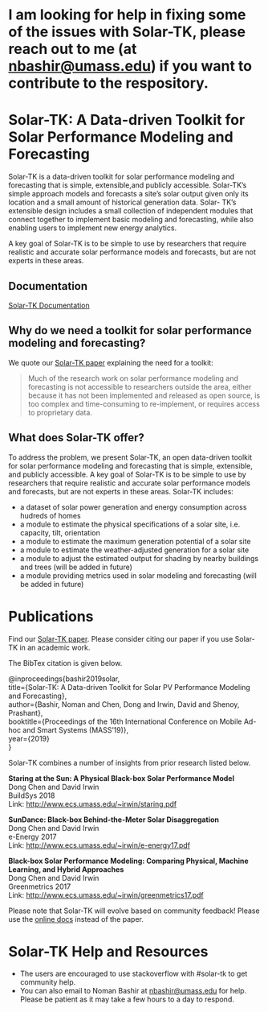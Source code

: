 # I am looking for help in fixing some of the issues with Solar-TK, please reach out to me (at nbashir@umass.edu) if you want to contribute to the respository. 

# Solar-TK: A Data-driven Toolkit for Solar Performance Modeling and Forecasting

Solar-TK is a data-driven toolkit for solar performance modeling and forecasting that is simple, extensible,and publicly accessible. Solar-TK’s simple approach models and forecasts a site’s solar output given only its location and a small amount of historical generation data. Solar- TK’s extensible design includes a small collection of independent modules that connect together to implement basic modeling and forecasting, while also enabling users to implement new energy analytics. 

A key goal of Solar-TK is to be simple to use by researchers that require realistic and accurate solar performance models and forecasts, but are not experts in these areas. 

## Documentation

[Solar-TK Documentation](https://github.com/sustainablecomputinglab/solar-tk/blob/master/docs/manual/)

## Why do we need a toolkit for solar performance modeling and forecasting?

We quote our [Solar-TK paper](http://www.ecs.umass.edu/~irwin/solartk.pdf)
explaining the need for a toolkit:

  > Much of the research work on solar performance modeling and forecasting
  > is not accessible to researchers outside the area, either because it has not 
  > been implemented and released as open source, is too complex and time-consuming to 
  > re-implement, or requires access to proprietary data. 

## What does Solar-TK offer? 

To address the problem, we present Solar-TK, an open data-driven toolkit for solar performance modeling and forecasting that is simple, extensible, and publicly accessible. A key goal of Solar-TK is to be simple to use by researchers that require realistic and accurate solar performance models and forecasts, but are not experts in these areas.
Solar-TK includes:

-  a dataset of solar power generation and energy consumption across hudreds of homes
-  a module to estimate the physical specifications of a solar site, i.e. capacity, tilt, orientation
-  a module to estimate the maximum generation potential of a solar site
-  a module to estimate the weather-adjusted generation for a solar site
-  a module to adjust the estimated output for shading by nearby buildings and trees (will be added in future)
-  a module providing metrics used in solar modeling and forecasting (will be added in future)

# Publications

Find our [Solar-TK paper](http://www.ecs.umass.edu/~irwin/solartk.pdf). Please consider citing our paper if you use Solar-TK in an academic work. 

The BibTex citation is given below. 

@inproceedings{bashir2019solar,  
  title={Solar-TK: A Data-driven Toolkit for Solar PV Performance Modeling and Forecasting},  
  author={Bashir, Noman and Chen, Dong and Irwin, David and Shenoy, Prashant},  
  booktitle={Proceedings of the 16th International Conference on Mobile Ad-hoc and Smart Systems (MASS’19)},  
  year={2019}  
}  

Solar-TK combines a number of insights from prior research listed below. 
 
**Staring at the Sun: A Physical Black-box Solar Performance Model**  
Dong Chen and David Irwin  
BuildSys 2018  
Link: http://www.ecs.umass.edu/~irwin/staring.pdf  

**SunDance: Black-box Behind-the-Meter Solar Disaggregation**  
Dong Chen and David Irwin  
e-Energy 2017  
Link: http://www.ecs.umass.edu/~irwin/e-energy17.pdf

**Black-box Solar Performance Modeling: Comparing Physical, Machine Learning, and Hybrid Approaches**  
Dong Chen and David Irwin  
Greenmetrics 2017  
Link: http://www.ecs.umass.edu/~irwin/greenmetrics17.pdf


Please note that Solar-TK will evolve based on community feedback! Please use the
[online docs](https://github.com/sustainablecomputinglab/solar-tk/docs/manual/)
instead of the paper.


# Solar-TK Help and Resources

* The users are encouraged to use stackoverflow with #solar-tk to get community help. 
* You can also email to Noman Bashir at nbashir@umass.edu for help. Please be patient as it may take a few hours to a day to respond. 

